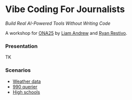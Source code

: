 # Vibe Coding For Journalists
*Build Real AI-Powered Tools Without Writing Code*

A workshop for [ONA25](https://ona25.journalists.org/) by [Liam Andrew](https://www.github.com/mailbackwards/) and [Ryan Restivo](https://www.github.com/ryanrestivo/).

### Presentation

TK

### Scenarios

- [Weather data](weather_data)
- [990 querier](990_querier)
- [High schools](high_schools)
